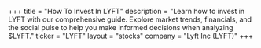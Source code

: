 +++
title = "How To Invest In LYFT"
description = "Learn how to invest in LYFT with our comprehensive guide. Explore market trends, financials, and the social pulse to help you make informed decisions when analyzing $LYFT."
ticker = "LYFT"
layout = "stocks"
company = "Lyft Inc (LYFT)"
+++

